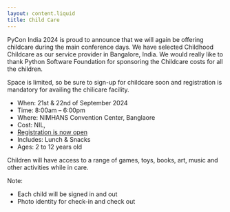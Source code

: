 ```yaml
---
layout: content.liquid
title: Child Care
---
```


PyCon India 2024 is proud to announce that we will again be offering childcare during the main conference days. We have selected Childhood Childcare as our service provider in Bangalore, India. We would really like to thank Python Software Foundation for sponsoring the Childcare costs for all the children.

Space is limited, so be sure to sign-up for childcare soon and registration is mandatory for availing the chilicare facility.

- When: 21st & 22nd of September 2024
- Time: 8:00am – 6:00pm
- Where: NIMHANS Convention Center, Banglaore
- Cost: NIL, 
- [Registration is now open](https://forms.gle/5ap9yf2DMZQDvNEC8)
- Includes: Lunch & Snacks
- Ages: 2 to 12 years old

Children will have access to a range of games, toys, books, art, music and other activities while in care.

Note:
- Each child will be signed in and out
- Photo identity for check-in and check out
